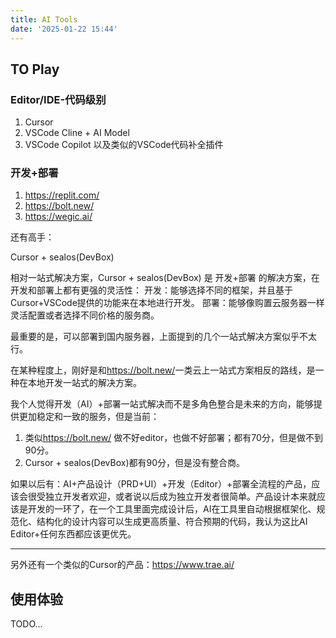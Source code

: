 ```yaml
---
title: AI Tools
date: '2025-01-22 15:44'
---
```


## TO Play

### Editor/IDE-代码级别

1. Cursor
2. VSCode Cline + AI Model
3. VSCode Copilot 以及类似的VSCode代码补全插件

### 开发+部署

1. <https://replit.com/>
2. <https://bolt.new/>
3. <https://wegic.ai/>

还有高手：

Cursor + sealos(DevBox)

相对一站式解决方案，Cursor + sealos(DevBox) 是 开发+部署 的解决方案，在开发和部署上都有更强的灵活性：
开发：能够选择不同的框架，并且基于Cursor+VSCode提供的功能来在本地进行开发。
部署：能够像购置云服务器一样灵活配置或者选择不同价格的服务商。

最重要的是，可以部署到国内服务器，上面提到的几个一站式解决方案似乎不太行。

在某种程度上，刚好是和<https://bolt.new/>一类云上一站式方案相反的路线，是一种在本地开发一站式的解决方案。

我个人觉得开发（AI）+部署一站式解决而不是多角色整合是未来的方向，能够提供更加稳定和一致的服务，但是当前：

1. 类似<https://bolt.new/> 做不好editor，也做不好部署；都有70分，但是做不到90分。
2. Cursor + sealos(DevBox)都有90分，但是没有整合商。

如果以后有：AI+产品设计（PRD+UI）+开发（Editor）+部署全流程的产品，应该会很受独立开发者欢迎，或者说以后成为独立开发者很简单。产品设计本来就应该是开发的一环了，在一个工具里面完成设计后，AI在工具里自动根据框架化、规范化、结构化的设计内容可以生成更高质量、符合预期的代码，我认为这比AI Editor+任何东西都应该更优先。

---
另外还有一个类似的Cursor的产品：<https://www.trae.ai/>

## 使用体验

TODO...
